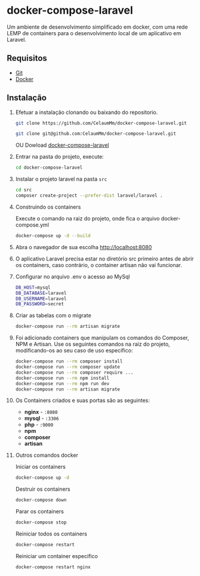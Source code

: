 # docker-compose-laravel

Um ambiente de desenvolvimento simplificado em docker, com uma rede LEMP de containers para o desenvolvimento local de um aplicativo em  Laravel.

## Requisitos

-   [Git](https://git-scm.com/)
-   [Docker](https://docs.docker.com/docker-for-windows/install/)


## Instalação

1. Efetuar a instalação clonando ou baixando do repositorio.

    ```bash
    git clone https://github.com/CelaumMm/docker-compose-laravel.git
    ```

    ```bash
    git clone git@github.com:CelaumMm/docker-compose-laravel.git
    ```

    OU Dowload [docker-compose-laravel](https://github.com/CelaumMm/docker-compose-laravel/archive/master.zip)


2. Entrar na pasta do projeto, execute:
    
    ```bash
    cd docker-compose-laravel
    ```

3. Instalar o projeto laravel na pasta `src`

    ```bash
    cd src
    composer create-project --prefer-dist laravel/laravel .
    ````

4. Construindo os containers

    Execute o comando na raiz do projeto, onde fica o arquivo docker-compose.yml
    ```bash
    docker-compose up -d --build
    ```

5. Abra o navegador de sua escolha [http://localhost:8080](http://localhost:8080)

6. O aplicativo Laravel precisa estar no diretório src primeiro antes de abrir os containers, caso contrário, o container artisan não vai funcionar.

7. Configurar no arquivo .env o acesso ao MySql

    ```bash
    DB_HOST=mysql
    DB_DATABASE=laravel
    DB_USERNAME=laravel
    DB_PASSWORD=secret
    ```

8. Criar as tabelas com o migrate

    ```bash
    docker-compose run --rm artisan migrate
    ```

9. Foi adicionado containers que manipulam os comandos do Composer, NPM e Artisan. Use os seguintes comandos na raiz do projeto, modificando-os ao seu caso de uso específico:

    ```bash
    docker-compose run --rm composer install
    docker-compose run --rm composer update
    docker-compose run --rm composer require ...
    docker-compose run --rm npm install
    docker-compose run --rm npm run dev
    docker-compose run --rm artisan migrate
    ```

8. Os Containers criados e suas portas são as seguintes:

    - **nginx** - `:8080`
    - **mysql** - `:3306`
    - **php** - `:9000`
    - **npm**
    - **composer**
    - **artisan**


9. Outros comandos docker

    Iniciar os containers
    ```bash
    docker-compose up -d
    ```

    Destruir os containers
    ```bash
    docker-compose down
    ```

    Parar os containers
    ```bash
    docker-compose stop
    ```

    Reiniciar todos os containers
    ```bash
    docker-compose restart
    ```

    Reiniciar um container especifico
    ```bash
    docker-compose restart nginx
    ```